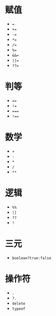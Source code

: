 # 赋值

- `=`
- `+=`
- `-=`
- `*=`
- `/=`
- `%=`
- `&&=`
- `||=`
- `??=`

# 判等

- `==`
- `!=`
- `===`
- `!==`

# 数学

- `+`
- `-`
- `*`
- `/`
- `**`

# 逻辑

- `%%`
- `||`
- `??`
- `!`

# 三元

- `boolean?true:false`

# 操作符

- `.`
- `?.`
- `delete`
- `typeof`
